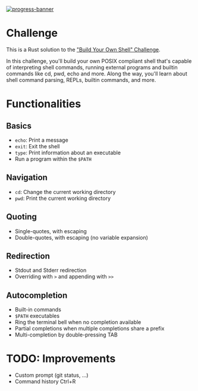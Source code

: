 [![progress-banner](https://backend.codecrafters.io/progress/shell/1423bb98-cd78-4fa5-8cea-c6a1a63c5df5)](https://app.codecrafters.io/users/nico-incubiq)

# Challenge
This is a Rust solution to the
["Build Your Own Shell" Challenge](https://app.codecrafters.io/courses/shell/overview).

In this challenge, you'll build your own POSIX compliant shell that's capable of
interpreting shell commands, running external programs and builtin commands like
cd, pwd, echo and more. Along the way, you'll learn about shell command parsing,
REPLs, builtin commands, and more.

# Functionalities
## Basics
- `echo`: Print a message
- `exit`: Exit the shell
- `type`: Print information about an executable
- Run a program within the `$PATH`

## Navigation
- `cd`: Change the current working directory
- `pwd`: Print the current working directory

## Quoting
- Single-quotes, with escaping
- Double-quotes, with escaping (no variable expansion)

## Redirection
- Stdout and Stderr redirection
- Overriding with `>` and appending with `>>`

## Autocompletion
- Built-in commands
- `$PATH` executables
- Ring the terminal bell when no completion available
- Partial completions when multiple completions share a prefix
- Multi-completion by double-pressing TAB

# TODO: Improvements
- Custom prompt (git status, ...)
- Command history Ctrl+R
